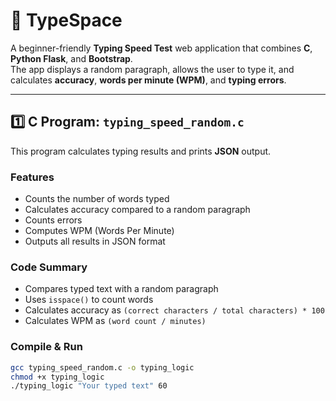 # 🚀 TypeSpace

A beginner-friendly **Typing Speed Test** web application that combines **C**, **Python Flask**, and **Bootstrap**.  
The app displays a random paragraph, allows the user to type it, and calculates **accuracy**, **words per minute (WPM)**, and **typing errors**.

---

## 1️⃣ C Program: `typing_speed_random.c`

This program calculates typing results and prints **JSON** output.  

### Features
- Counts the number of words typed
- Calculates accuracy compared to a random paragraph
- Counts errors
- Computes WPM (Words Per Minute)
- Outputs all results in JSON format

### Code Summary
- Compares typed text with a random paragraph
- Uses `isspace()` to count words
- Calculates accuracy as `(correct characters / total characters) * 100`
- Calculates WPM as `(word count / minutes)`

### Compile & Run

```bash
gcc typing_speed_random.c -o typing_logic
chmod +x typing_logic
./typing_logic "Your typed text" 60
